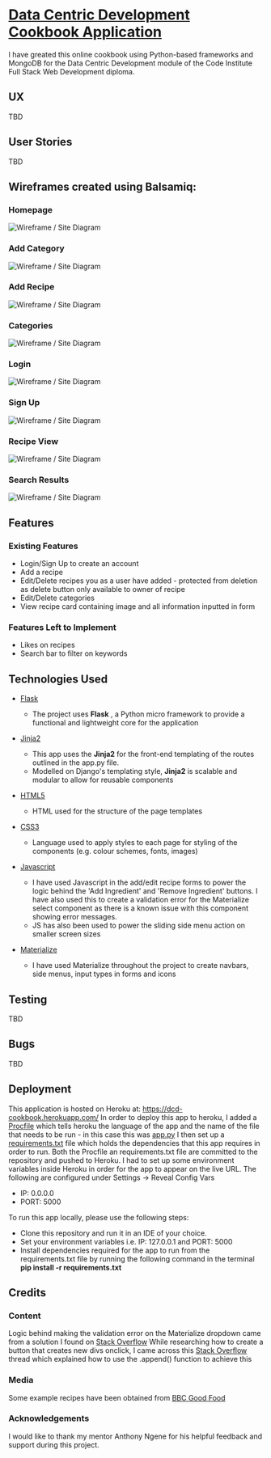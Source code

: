 # [Data Centric Development Cookbook Application](https://dcd-cookbook.herokuapp.com/)

I have greated this online cookbook using Python-based frameworks and MongoDB for the Data Centric Development module of the Code Institute Full Stack Web Development diploma.

## UX
TBD

## User Stories
TBD

## Wireframes created using Balsamiq:

### Homepage

![Wireframe / Site Diagram](static/images/wireframes/DCD_Homepage.png "Homepage")


### Add Category

![Wireframe / Site Diagram](static/images/wireframes/DCD_Add_Category.png "Add Category")


### Add Recipe

![Wireframe / Site Diagram](static/images/wireframes/DCD_Add_Recipe.png "Add Recipe")


### Categories

![Wireframe / Site Diagram](static/images/wireframes/DCD_Categories.png "Categories")


### Login

![Wireframe / Site Diagram](static/images/wireframes/DCD_Login.png "Login")


### Sign Up

![Wireframe / Site Diagram](static/images/wireframes/DCD_Sign_up.png "Sign Up")


### Recipe View

![Wireframe / Site Diagram](static/images/wireframes/DCD_Recipe_View.png "Recipe View")


### Search Results

![Wireframe / Site Diagram](static/images/wireframes/DCD_Search_Results.png "Search Results")


## Features
 
### Existing Features
- Login/Sign Up to create an account
- Add a recipe
- Edit/Delete recipes you as a user have added - protected from deletion as delete button only available to owner of recipe
- Edit/Delete categories
- View recipe card containing image and all information inputted in form

### Features Left to Implement
- Likes on recipes
- Search bar to filter on keywords

## Technologies Used

- [Flask](http://flask.pocoo.org/)
    - The project uses **Flask** , a Python micro framework to provide a functional and lightweight core for the application

- [Jinja2](http://jinja.pocoo.org/docs/2.10/)
    - This app uses the **Jinja2** for the front-end templating of the routes outlined in the app.py file. 
    - Modelled on Django's templating style, **Jinja2** is scalable and modular to allow for reusable components

- [HTML5](https://developer.mozilla.org/en-US/docs/Web/Guide/HTML/HTML5)
    - HTML used for the structure of the page templates

- [CSS3](https://developer.mozilla.org/en-US/docs/Web/CSS)
    - Language used to apply styles to each page for styling of the components (e.g. colour schemes, fonts, images)
    
- [Javascript](https://developer.mozilla.org/en-US/docs/Web/JavaScript)
    - I have used Javascript in the add/edit recipe forms to power the logic behind the 'Add Ingredient' and 'Remove Ingredient' buttons. I have also used this to create a validation error for the Materialize select component as there is a known issue with this component showing error messages.
    - JS has also been used to power the sliding side menu action on smaller screen sizes
    
- [Materialize](https://materializecss.com/)
    - I have used Materialize throughout the project to create navbars, side menus, input types in forms and icons

## Testing
TBD

## Bugs
TBD

## Deployment

This application is hosted on Heroku at: https://dcd-cookbook.herokuapp.com/ In order to deploy this app to heroku, I added a [Procfile](https://github.com/charlotteskinner90/dcd-milestone-project-recipe-hub/blob/master/Procfile) which tells heroku the language of the app and the name of the file that needs to be run - in this case this was [app.py](https://github.com/charlotteskinner90/dcd-milestone-project-recipe-hub/blob/master/app.py)
I then set up a [requirements.txt](https://github.com/charlotteskinner90/dcd-milestone-project-recipe-hub/blob/master/requirements.txt) file which holds the dependencies that this app requires in order to run. Both the Procfile an requirements.txt file are committed to the repository and pushed to Heroku.
I had to set up some environment variables inside Heroku in order for the app to appear on the live URL. The following are configured under Settings -> Reveal Config Vars
  - IP: 0.0.0.0
  - PORT: 5000

To run this app locally, please use the following steps:
  - Clone this repository and run it in an IDE of your choice.
  - Set your environment variables i.e. IP: 127.0.0.1 and PORT: 5000
  - Install dependencies required for the app to run from the requirements.txt file by running the following command in the terminal **pip install -r requirements.txt**

## Credits

### Content
 
Logic behind making the validation error on the Materialize dropdown came from a solution I found on [Stack Overflow](https://stackoverflow.com/a/36806073)
While researching how to create a button that creates new divs onclick, I came across this [Stack Overflow](https://stackoverflow.com/a/6678088) thread which explained how to use the .append() function to achieve this

### Media

Some example recipes have been obtained from [BBC Good Food](https://www.bbcgoodfood.com/)

### Acknowledgements

I would like to thank my mentor Anthony Ngene for his helpful feedback and support during this project.
